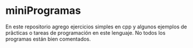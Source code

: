 # miniProgramas
En este repositorio agrego ejercicios simples en cpp y algunos ejemplos de prãcticas o tareas de programación en este lenguaje.
No todos los programas están bien comentados.
